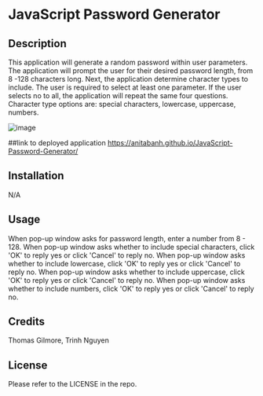# JavaScript Password Generator

## Description
This application will generate a random password within user parameters. The application will prompt the user for their desired password length, from 8 -128 characters long.
Next, the application determine character types to include. The user is required to select at least one parameter. If the user selects no to all, the application will repeat the same four questions. Character type options are: special characters, lowercase, uppercase, numbers.

 ![image](https://user-images.githubusercontent.com/120350675/209229188-cddcc652-ea5a-45bb-a80a-db23068b7487.png)

 ##link to deployed application
 https://anitabanh.github.io/JavaScript-Password-Generator/

## Installation
N/A

## Usage
When pop-up window asks for password length, enter a number from 8 - 128.
When pop-up window asks whether to include special characters, click 'OK' to reply yes or click 'Cancel' to reply no.
When pop-up window asks whether to include lowercase, click 'OK' to reply yes or click 'Cancel' to reply no.
When pop-up window asks whether to include uppercase, click 'OK' to reply yes or click 'Cancel' to reply no.
When pop-up window asks whether to include numbers, click 'OK' to reply yes or click 'Cancel' to reply no.

## Credits
Thomas Gilmore, Trinh Nguyen

## License
Please refer to the LICENSE in the repo.
